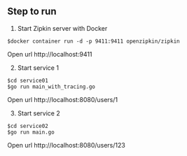 ## Step to run

1. Start Zipkin server with Docker
```
$docker container run -d -p 9411:9411 openzipkin/zipkin
```

Open url http://localhost:9411

2. Start service 1
```
$cd service01
$go run main_with_tracing.go
```

Open url http://localhost:8080/users/1

3. Start service 2
```
$cd service02
$go run main.go
```

Open url http://localhost:8080/users/123